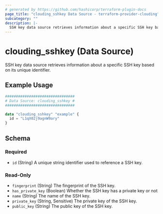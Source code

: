 ```yaml
---
# generated by https://github.com/hashicorp/terraform-plugin-docs
page_title: "clouding_sshkey Data Source - terraform-provider-clouding"
subcategory: ""
description: |-
  SSH key data source retrieves information about a specific SSH key based on its unique identifier.
---
```


# clouding_sshkey (Data Source)

SSH key data source retrieves information about a specific SSH key based on its unique identifier.

## Example Usage

```terraform
################################
# Data Source: clouding_sshkey #
################################

data "clouding_sshkey" "example" {
  id = "L1qX02j9agnW9ary"
}
```

<!-- schema generated by tfplugindocs -->
## Schema

### Required

- `id` (String) A unique string identifier used to reference a SSH key.

### Read-Only

- `fingerprint` (String) The fingerprint of the SSH key.
- `has_private_key` (Boolean) Whether the SSH key has a private key or not
- `name` (String) The name of the SSH key.
- `private_key` (String, Sensitive) The private key of the SSH key.
- `public_key` (String) The public key of the SSH key.
